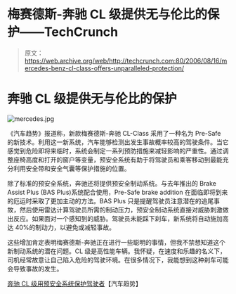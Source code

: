 # 梅赛德斯-奔驰 CL 级提供无与伦比的保护——TechCrunch

> 原文：<https://web.archive.org/web/http://techcrunch.com:80/2006/08/16/mercedes-benz-cl-class-offers-unparalleled-protection/>

# 奔驰 CL 级提供无与伦比的保护

![mercedes.jpg](img/fa6ef136d390696c53b9393f12011a5d.png)

《汽车趋势》报道称，新款梅赛德斯-奔驰 CL-Class 采用了一种名为 Pre-Safe 的新技术。利用这一新系统，汽车能够检测出发生事故概率较高的驾驶条件。当它感觉到危险即将来临时，系统会制定一系列预防措施来减轻影响的严重性。通过调整座椅高度和打开的窗户等变量，预安全系统有助于将驾驶员和乘客移动到最能充分利用安全带和安全气囊等保护措施的位置。

除了标准的预安全系统，奔驰还将提供预安全制动系统。与去年推出的 Brake Assist Plus (BAS Plus)系统配合使用，Pre-Safe brake addition 在面临即将到来的厄运时采取了更加主动的方法。BAS Plus 只是提醒驾驶员注意潜在的追尾事故，然后使用雷达计算驾驶员所需的制动压力，预安全制动系统直接对威胁刺激做出反应。如果面对一个感知到的威胁。驾驶员未能踩下刹车，新系统将自动施加高达 40%的制动力，以避免或减轻事故。

这些增加肯定表明梅赛德斯-奔驰正在进行一些聪明的事情，但我不禁想知道这个新制动系统的潜在问题。CL 级是高性能车辆。我怀疑，在速度和乐趣的名义下，司机经常故意让自己陷入危险的驾驶环境。在很多情况下，我能想到这种刹车可能会导致事故的发生。

 [奔驰 CL 级用预安全系统保护驾驶者](https://web.archive.org/web/20200815070326/http://www.motortrend.com/features/auto_news/2006/112_news060815_mercedes_benz_cl_class_pre_safe_system/index.html)【汽车趋势】